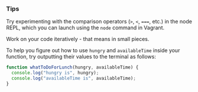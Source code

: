 ### Tips

Try experimenting with the comparison operators (`>`, `<`, `===`, etc.) in the node REPL, which you can launch using the `node` command in Vagrant.

Work on your code iteratively - that means in small pieces.

To help you figure out how to use `hungry` and `availableTime` inside your function, try outputting their values to the terminal as follows:

```javascript
function whatToDoForLunch(hungry, availableTime) {
  console.log("hungry is", hungry);
  console.log("availableTime is", availableTime);
}
```
